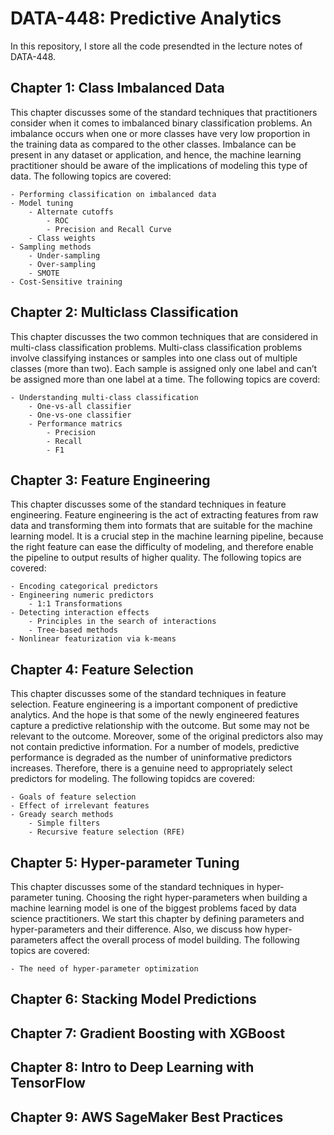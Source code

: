 # DATA-448: Predictive Analytics

In this repository, I store all the code presendted in the lecture notes of DATA-448.

## Chapter 1: Class Imbalanced Data

This chapter discusses some of the standard techniques that practitioners consider when it comes to imbalanced binary classification problems. An imbalance occurs when one or more classes have very low proportion in the training data as compared to the other classes. Imbalance can be present in any dataset or application, and hence, the machine learning practitioner should be aware of the implications of modeling this type of data. The following topics are covered:

    - Performing classification on imbalanced data
    - Model tuning
        - Alternate cutoffs
            - ROC
            - Precision and Recall Curve
        - Class weights
    - Sampling methods
        - Under-sampling 
        - Over-sampling 
        - SMOTE
    - Cost-Sensitive training

## Chapter 2: Multiclass Classification

This chapter discusses the two common techniques that are considered in multi-class classification problems. Multi-class classification problems involve classifying instances or samples into one class out of multiple classes (more than two). Each sample is assigned only one label and can’t be assigned more than one label at a time. The following topics are coverd:

    - Understanding multi-class classification
        - One-vs-all classifier
        - One-vs-one classifier
        - Performance matrics
            - Precision
            - Recall
            - F1

## Chapter 3: Feature Engineering

This chapter discusses some of the standard techniques in feature engineering. Feature engineering is the act of extracting features from raw data and transforming them into formats that are suitable for the machine learning model. It is a crucial step in the machine learning pipeline, because the right feature can ease the difficulty of modeling, and therefore enable the pipeline to output results of higher quality. The following topics are covered:

    - Encoding categorical predictors
    - Engineering numeric predictors
        - 1:1 Transformations
    - Detecting interaction effects
        - Principles in the search of interactions
        - Tree-based methods
    - Nonlinear featurization via k-means
    
## Chapter 4: Feature Selection    

This chapter discusses some of the standard techniques in feature selection. Feature engineering is a important component of predictive analytics. And the hope is that some of the newly engineered features capture a predictive relationship with the outcome. But some may not be relevant to the outcome. Moreover, some of the original predictors also may not contain predictive information. For a number of models, predictive performance is degraded as the number of uninformative predictors increases. Therefore, there is a genuine need to appropriately select predictors for modeling. The following topidcs are covered:

    - Goals of feature selection
    - Effect of irrelevant features
    - Gready search methods
        - Simple filters
        - Recursive feature selection (RFE)
    
    
## Chapter 5: Hyper-parameter Tuning

This chapter discusses some of the standard techniques in hyper-parameter tuning. Choosing the right hyper-parameters when building a machine learning model is one of the biggest problems faced by data science practitioners. We start this chapter by defining parameters and hyper-parameters and their difference. Also, we discuss how hyper-parameters affect the overall process of model building. The following topics are covered:

    - The need of hyper-parameter optimization




## Chapter 6: Stacking Model Predictions


## Chapter 7: Gradient Boosting with XGBoost


## Chapter 8: Intro to Deep Learning with TensorFlow


## Chapter 9: AWS SageMaker Best Practices


